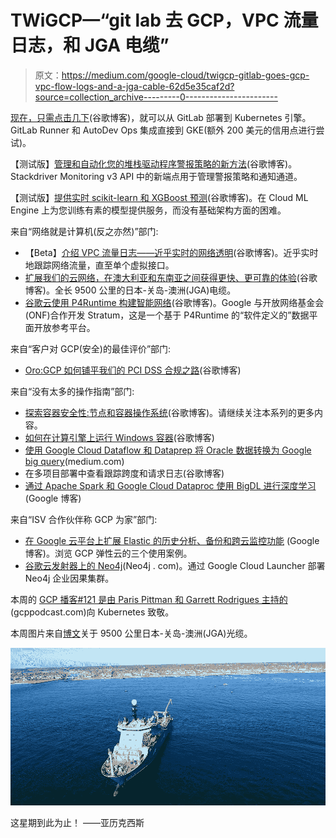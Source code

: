 # TWiGCP—“git lab 去 GCP，VPC 流量日志，和 JGA 电缆”

> 原文：<https://medium.com/google-cloud/twigcp-gitlab-goes-gcp-vpc-flow-logs-and-a-jga-cable-62d5e35caf2d?source=collection_archive---------0----------------------->

[现在，只需点击几下](http://goo.gl/hqSx2g)(谷歌博客)，就可以从 GitLab 部署到 Kubernetes 引擎。GitLab Runner 和 AutoDev Ops 集成直接到 GKE(额外 200 美元的信用点进行尝试)。

【测试版】[管理和自动化您的堆栈驱动程序警报策略的新方法](http://goo.gl/K2xEG3)(谷歌博客)。Stackdriver Monitoring v3 API 中的新端点用于管理警报策略和通知通道。

【测试版】[提供实时 scikit-learn 和 XGBoost 预测](http://goo.gl/rDM4Yy)(谷歌博客)。在 Cloud ML Engine 上为您训练有素的模型提供服务，而没有基础架构方面的困难。

来自“网络就是计算机(反之亦然)”部门:

*   【Beta】[介绍 VPC 流量日志——近乎实时的网络透明](http://goo.gl/HbQJTN)(谷歌博客)。近乎实时地跟踪网络流量，直至单个虚拟接口。
*   [扩展我们的云网络，在澳大利亚和东南亚之间获得更快、更可靠的体验](http://goo.gl/tTiUYs)(谷歌博客)。全长 9500 公里的日本-关岛-澳洲(JGA)电缆。
*   [谷歌云使用 P4Runtime 构建智能网络](http://goo.gl/eaCxDo)(谷歌博客)。Google 与开放网络基金会(ONF)合作开发 Stratum，这是一个基于 P4Runtime 的“软件定义的”数据平面开放参考平台。

来自“客户对 GCP(安全)的最佳评价”部门:

*   [Oro:GCP 如何铺平我们的 PCI DSS 合规之路](http://goo.gl/fggAMF)(谷歌博客)

来自“没有太多的操作指南”部门:

*   [探索容器安全性:节点和容器操作系统](http://goo.gl/FAwTWk)(谷歌博客)。请继续关注本系列的更多内容。
*   [如何在计算引擎上运行 Windows 容器](http://goo.gl/2C6KHE)(谷歌博客)
*   [使用 Google Cloud Dataflow 和 Dataprep 将 Oracle 数据转换为 Google big query](http://goo.gl/tfvnXu)(medium.com)
*   在多项目部署中查看跟踪跨度和请求日志(谷歌博客)
*   [通过 Apache Spark 和 Google Cloud Dataproc 使用 BigDL 进行深度学习](http://goo.gl/yJCnbS) (Google 博客)

来自“ISV 合作伙伴称 GCP 为家”部门:

*   [在 Google 云平台上扩展 Elastic 的历史分析、备份和跨云监控功能](http://goo.gl/tz8TaQ) (Google 博客)。浏览 GCP 弹性云的三个使用案例。
*   [谷歌云发射器上的 Neo4j](http://goo.gl/r11J9K)(Neo4j . com)。通过 Google Cloud Launcher 部署 Neo4j 企业因果集群。

本周的 [GCP 播客#121 是由 Paris Pittman 和 Garrett Rodrigues 主持的](http://goo.gl/FHdYtj)(gcppodcast.com)向 Kubernetes 致敬。

本周图片来自[博文](http://goo.gl/tTiUYs)关于 9500 公里日本-关岛-澳洲(JGA)光缆。

![](img/ade66b1b0720d2e074564507ef796449.png)

这星期到此为止！
——亚历克西斯